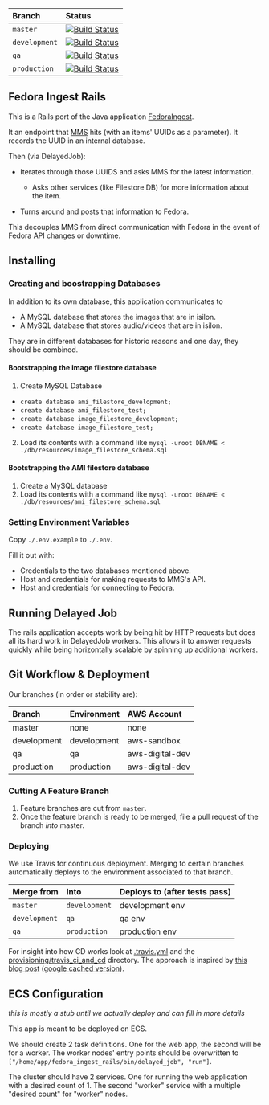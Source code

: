 | Branch        | Status                                                                                                                                   |
|:--------------|:-----------------------------------------------------------------------------------------------------------------------------------------|
| `master`      | [![Build Status](https://travis-ci.org/NYPL/fedora_ingest_rails.svg?branch=master)](https://travis-ci.org/NYPL/fedora_ingest_rails)      |
| `development` | [![Build Status](https://travis-ci.org/NYPL/fedora_ingest_rails.svg?branch=development)](https://travis-ci.org/NYPL/fedora_ingest_rails) |
| `qa`          | [![Build Status](https://travis-ci.org/NYPL/fedora_ingest_rails.svg?branch=qa)](https://travis-ci.org/NYPL/fedora_ingest_rails)          |
| `production`  | [![Build Status](https://travis-ci.org/NYPL/fedora_ingest_rails.svg?branch=production)](https://travis-ci.org/NYPL/fedora_ingest_rails)  |

## Fedora Ingest Rails

This is a Rails port of the Java application [FedoraIngest](https://github.com/NYPL/FedoraIngest/blob/master/README.md).

It an endpoint that [MMS](https://bitbucket.org/NYPL/mms/) hits (with
an items' UUIDs as a parameter). It records the UUID in an internal database.

Then (via DelayedJob):

* Iterates through those UUIDS and asks MMS for the latest information.
  - Asks other services (like Filestore DB) for more information about the item.

* Turns around and posts that information to Fedora.

This decouples MMS from direct communication with Fedora in the event of Fedora API changes or downtime.

## Installing

### Creating and boostrapping Databases

In addition to its own database, this application communicates to

* A MySQL database that stores the images that are in isilon.
* A MySQL database that stores audio/videos that are in isilon.

They are in different databases for historic reasons and one
day, they should be combined.

#### Bootstrapping the image filestore database

1. Create MySQL Database
  - `create database ami_filestore_development;`
  - `create database ami_filestore_test;`
  - `create database image_filestore_development;`
  - `create database image_filestore_test;`

2. Load its contents with a command like `mysql -uroot DBNAME < ./db/resources/image_filestore_schema.sql`

#### Bootstrapping the AMI filestore database

1. Create a MySQL database
2. Load its contents with a command like `mysql -uroot DBNAME < ./db/resources/ami_filestore_schema.sql`

### Setting Environment Variables

Copy `./.env.example` to `./.env`.

Fill it out with:

* Credentials to the two databases mentioned above.
* Host and credentials for making requests to MMS's API.
* Host and credentials for connecting to Fedora.

## Running Delayed Job

The rails application accepts work by being hit by HTTP requests but
does all its hard work in DelayedJob workers. This allows it to answer
requests quickly while being horizontally scalable by spinning up
additional workers.

## Git Workflow & Deployment

Our branches (in order or stability are):

| Branch      | Environment | AWS Account     |
|:------------|:------------|:----------------|
| master      | none        | none            |
| development | development | aws-sandbox     |
| qa          | qa          | aws-digital-dev |
| production  | production  | aws-digital-dev |

### Cutting A Feature Branch

1. Feature branches are cut from `master`.
2. Once the feature branch is ready to be merged, file a pull request of the branch _into_ master.

### Deploying

We use Travis for continuous deployment.
Merging to certain branches automatically deploys to the environment associated to
that branch.

| Merge from    | Into          | Deploys to (after tests pass) |
|:--------------|:--------------|:------------------------------|
| `master`      | `development` | development env               |
| `development` | `qa`          | qa env                        |
| `qa`          | `production`  | production env                |

For insight into how CD works look at [.travis.yml](./.travis.yml) and the
[provisioning/travis_ci_and_cd](./provisioning/travis_ci_and_cd) directory.
The approach is inspired by [this blog post](https://dev.mikamai.com/2016/05/17/continuous-delivery-with-travis-and-ecs/) ([google cached version](https://webcache.googleusercontent.com/search?q=cache:NodZ-GZnk6YJ:https://dev.mikamai.com/2016/05/17/continuous-delivery-with-travis-and-ecs/+&cd=1&hl=en&ct=clnk&gl=us&client=firefox-b-1-ab)).

## ECS Configuration

_this is mostly a stub until we actually deploy and can fill in more details_

This app is meant to be deployed on ECS.

We should create 2 task definitions.
One for the web app, the second will be for a worker.
The worker nodes' entry points should be overwritten to `["/home/app/fedora_ingest_rails/bin/delayed_job", "run"]`.

The cluster should have 2 services.
One for running the web application with a desired count of 1.
The second "worker" service with a multiple "desired count" for  "worker" nodes.
